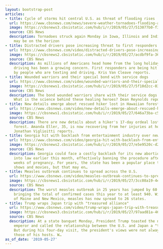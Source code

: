 ```yaml
---
layout: bootstrap-post
articles:
- title: Cycle of storms hit central U.S. as threat of flooding rises
  url: https://www.cbsnews.com/news/severe-weather-tornadoes-flooding-arkansas-river-expected-to-crest-latest-forecast-path-track-2019-05-27/
  image: https://cbsnews3.cbsistatic.com/hub/i/r/2019/05/27/513077b0-f3a5-40c0-9726-b30ecbd11d24/thumbnail/1200x630/b4068e701ff086c843b73ff47d408bef/190527-iowa-tornado.png
  source: CBS News
  description: Tornadoes struck again Monday in Iowa, Illinois and Indiana — and more
    may be on the horizon
- title: Distracted drivers pose increasing threat to first responders
  url: https://www.cbsnews.com/video/distracted-drivers-pose-increasing-threat-to-first-responders/
  image: https://cbsnews2.cbsistatic.com/hub/i/r/2019/05/27/acdbf9fa-3677-45d5-9490-1ec353b6eaf2/thumbnail/1200x630/5203bd11e619c2c6effbef71598c8dcc/0527-en-troopershit-kvc-1859621-640x360.jpg
  source: CBS News
  description: As millions of Americans head home from the long holiday weekend, distracted
    driving has been a growing concern. First responders are being hit and killed
    by people who are texting and driving. Kris Van Cleave reports.
- title: Wounded warriors and their special bond with service dogs
  url: https://www.cbsnews.com/video/wounded-warriors-and-their-special-bond-with-service-dogs/
  image: https://cbsnews1.cbsistatic.com/hub/i/r/2019/05/27/5f10d2cc-0342-4799-87d4-83fc93ba64ac/thumbnail/1200x630/3777b7f3ded627dac8bdffefba4427b1/0527-en-ptsd-reynolds-1859612-640x360.jpg
  source: CBS News
  description: The bond wounded warriors share with their service dogs is special.
    What is the science behind these healing heroes? Dean Reynolds reports.
- title: New details emerge about rescued hiker lost in Hawaiian forest
  url: https://www.cbsnews.com/video/new-details-emerge-about-rescued-hiker-lost-in-hawaiian-forest/
  image: https://cbsnews1.cbsistatic.com/hub/i/r/2019/05/27/646a73ba-c5e8-4c28-8e72-342c79c7ccab/thumbnail/1200x630/03565f0a95a374a524b6a6f459a1430f/0527-en-hikerfound-vigliotti-1859606-640x360.jpg
  source: CBS News
  description: There are new details about a hiker's 17-day ordeal lost in a Hawaiian
    forest. Amanda Eller, 35, is now recovering from her injuries at home in Maui.
    Jonathan Viglioitti reports.
- title: Georgia hit with backlash from entertainment industry over new abortion law
  url: https://www.cbsnews.com/video/georgia-hit-with-backlash-from-entertainment-industry-over-new-abortion-law/
  image: https://cbsnews2.cbsistatic.com/hub/i/r/2019/05/27/e5e9520c-d279-47b6-bc90-e3fda6c47585/thumbnail/1200x630/f19a597291d72908254d61a1833ff868/0527-en-abortionprotestga-bojorquez-1859596-640x360.jpg
  source: CBS News
  description: Georgia could face a costly backlash for its new abortion law, signed
    into law earlier this month, effectively banning the procedure after only six
    weeks of pregnancy. For years, the state has been a popular place to shoot TV
    shows and movies, but that may en…
- title: Measles outbreak continues to spread across the U.S.
  url: https://www.cbsnews.com/video/measles-outbreak-continues-to-spread-across-the-u-s/
  image: https://cbsnews1.cbsistatic.com/hub/i/r/2019/05/27/3cc08a19-4e34-4ee1-8e27-a80227937c35/thumbnail/1200x630/af39b0eda5498c4f0c63fea72bc03f4f/0527-en-measles-1859589-640x360.jpg
  source: CBS News
  description: The worst measles outbreak in 25 years has jumped by 60 new cases,
    bringing the total of confirmed cases this year to at least 940. With the addition
    of Maine and New Mexico, measles has now spread to 26 states.
- title: Trump wraps Japan trip with "treasured alliance"
  url: https://www.cbsnews.com/video/trump-wraps-japan-trip-with-treasured-alliance/
  image: https://cbsnews3.cbsistatic.com/hub/i/r/2019/05/27/97aad81a-46bd-4772-bfb7-735551482f66/thumbnail/1200x630/f87b6f83902c0aa89d2b7ea0bb749bff/0527-en-trumpjapan-jiang-1859579-640x360.jpg
  source: CBS News
  description: At a state banquet Monday, President Trump toasted the newly-crowned
    emperor and called the relationship between the U.S. and Japan a "treasured alliance."
    But during his four-day visit, the president's views were not always aligned with
    those of his hosts. W…
as_of_date: '2019-05-27'
---
```


